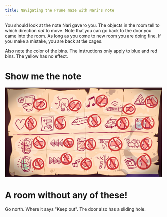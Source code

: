 ```yaml
---
title: Navigating the Prune maze with Nari's note
---
```


You should look at the note Nari gave to you. The objects in the room tell to which direction _not_ to move. Note that you can go back to the door you came into the room. As long as you come to new room you are doing fine. If you make a mistake, you are back at the cages.

Also note the color of the bins. The instructions only apply to blue and red bins. The yellow has no effect.

# Show me the note
![Nari's note](nari_note.png)

# A room without any of these!
Go north. Where it says "Keep out". The door also has a sliding hole.
